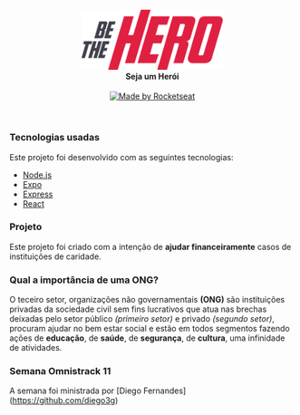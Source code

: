 <h4 align="center">
<img src="./mobile/src/assets/logo@3x.png" width="250px" /><br>
 <b>Seja um Herói</b> 
</h4>
<p align="center">
  <a href="https://rocketseat.com.br">
    <img alt="Made by Rocketseat" src="https://img.shields.io/badge/made%20by-Rocketseat-red">
  </a>
</p>

<br>

### Tecnologias usadas
Este projeto foi desenvolvido com as seguintes tecnologias:
- [Node.js](https://nodejs.org/en/)
- [Expo](https://expo.io/)
- [Express](https://expressjs.com/pt-br/)
- [React](https://pt-br.reactjs.org/)


### Projeto

Este projeto foi criado com a intenção de <b>ajudar financeiramente</b> casos de instituições de caridade.

### Qual a importância de uma ONG?

O teceiro setor, organizações não governamentais <b>(ONG)</b> são instituições privadas da sociedade civil sem fins lucrativos que atua nas brechas deixadas pelo setor público <i>(primeiro setor)</i> e privado <i>(segundo setor)</i>, procuram ajudar no bem estar social e estão em todos segmentos fazendo ações de <b>educação</b>, de <b>saúde</b>, de <b>segurança</b>, de <b>cultura</b>, uma infinidade de atividades. 


### Semana Omnistrack 11

A semana foi ministrada por [Diego Fernandes] (https://github.com/diego3g)
